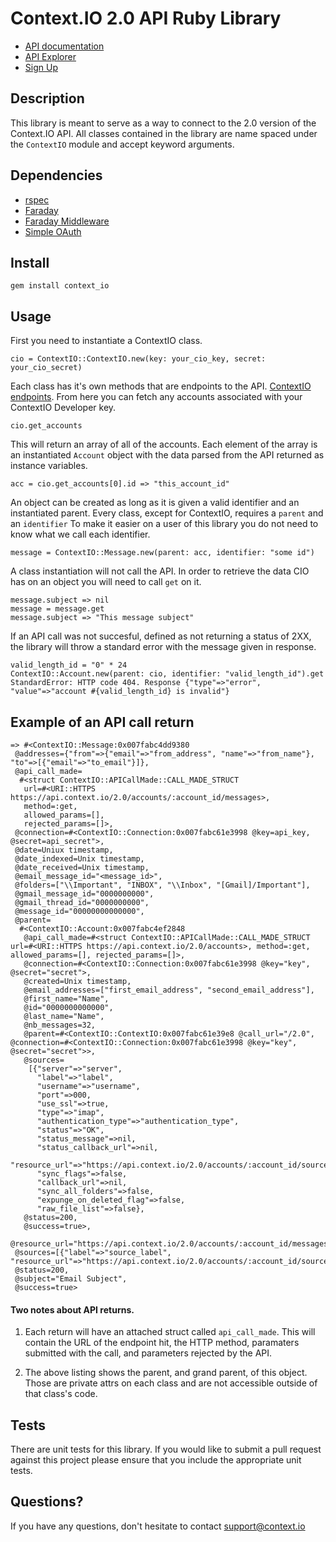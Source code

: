 Context.IO 2.0 API Ruby Library
========
*  <a href="http://context.io/docs/" target="_blank">API documentation</a>
*  <a href="https://console.context.io/" target="_blank">API Explorer</a>
*  <a href="http://context.io" target="_blank">Sign Up</a>

## Description

This library is meant to serve as a way to connect to the 2.0 version of the Context.IO API. All classes contained in the library are name spaced under the `ContextIO` module and accept keyword arguments.

## Dependencies
* <a href="https://github.com/rspec/rspec" target="_blank">rspec</a>
* <a href="https://github.com/lostisland/faraday" target="_blank">Faraday</a>
* <a href="https://github.com/lostisland/faraday_middleware" target="_blank">Faraday Middleware</a>
* <a href="https://github.com/laserlemon/simple_oauth" target="_blank">Simple OAuth</a>

## Install

```
gem install context_io
```

## Usage

First you need to instantiate a ContextIO class.

```
cio = ContextIO::ContextIO.new(key: your_cio_key, secret: your_cio_secret)
```

Each class has it's own methods that are endpoints to the API. <a href="https://github.com/contextio/Ruby-ContextIO/blob/master/lib/context_io.rb#L38" target="_blank">ContextIO endpoints</a>.  From here you can fetch any accounts associated with your ContextIO Developer key.

```
cio.get_accounts
```

This will return an array of all of the accounts. Each element of the array is an instantiated `Account` object with the data parsed from the API returned as instance variables.

```
acc = cio.get_accounts[0].id => "this_account_id"
```

An object can be created as long as it is given a valid identifier and an instantiated parent. Every class, except for ContextIO, requires a `parent` and an `identifier` To make it easier on a user of this library you do not need to know what we call each identifier.

```
message = ContextIO::Message.new(parent: acc, identifier: "some id")
```

A class instantiation will not call the API. In order to retrieve the data CIO has on an object you will need to call `get` on it.

```
message.subject => nil
message = message.get
message.subject => "This message subject"
```

If an API call was not succesful, defined as not returning a status of 2XX, the library will throw a standard error with the message given in response.

```
valid_length_id = "0" * 24
ContextIO::Account.new(parent: cio, identifier: "valid_length_id").get
StandardError: HTTP code 404. Response {"type"=>"error", "value"=>"account #{valid_length_id} is invalid"}
```

## Example of an API call return

```
=> #<ContextIO::Message:0x007fabc4dd9380
 @addresses={"from"=>{"email"=>"from_address", "name"=>"from_name"}, "to"=>[{"email"=>"to_email"}]},
 @api_call_made=
  #<struct ContextIO::APICallMade::CALL_MADE_STRUCT
   url=#<URI::HTTPS https://api.context.io/2.0/accounts/:account_id/messages>,
   method=:get,
   allowed_params=[],
   rejected_params=[]>,
 @connection=#<ContextIO::Connection:0x007fabc61e3998 @key=api_key, @secret=api_secret">,
 @date=Uniux timestamp,
 @date_indexed=Unix timestamp,
 @date_received=Unix timestamp,
 @email_message_id="<message_id>",
 @folders=["\\Important", "INBOX", "\\Inbox", "[Gmail]/Important"],
 @gmail_message_id="0000000000",
 @gmail_thread_id="0000000000",
 @message_id="00000000000000",
 @parent=
  #<ContextIO::Account:0x007fabc4ef2848
   @api_call_made=#<struct ContextIO::APICallMade::CALL_MADE_STRUCT url=#<URI::HTTPS https://api.context.io/2.0/accounts>, method=:get, allowed_params=[], rejected_params=[]>,
   @connection=#<ContextIO::Connection:0x007fabc61e3998 @key="key", @secret="secret">,
   @created=Unix timestamp,
   @email_addresses=["first_email_address", "second_email_address"],
   @first_name="Name",
   @id="0000000000000",
   @last_name="Name",
   @nb_messages=32,
   @parent=#<ContextIO::ContextIO:0x007fabc61e39e8 @call_url="/2.0", @connection=#<ContextIO::Connection:0x007fabc61e3998 @key="key", @secret="secret">>,
   @sources=
    [{"server"=>"server",
      "label"=>"label",
      "username"=>"username",
      "port"=>000,
      "use_ssl"=>true,
      "type"=>"imap",
      "authentication_type"=>"authentication_type",
      "status"=>"OK",
      "status_message"=>nil,
      "status_callback_url"=>nil,
      "resource_url"=>"https://api.context.io/2.0/accounts/:account_id/sources/:label",
      "sync_flags"=>false,
      "callback_url"=>nil,
      "sync_all_folders"=>false,
      "expunge_on_deleted_flag"=>false,
      "raw_file_list"=>false},
   @status=200,
   @success=true>,
 @resource_url="https://api.context.io/2.0/accounts/:account_id/messages/:message_id",
 @sources=[{"label"=>"source_label", "resource_url"=>"https://api.context.io/2.0/accounts/:account_id/sources/:label"}],
 @status=200,
 @subject="Email Subject",
 @success=true>

```

#### Two notes about API returns.
1. Each return will have an attached struct called `api_call_made`. This will contain the URL of the endpoint hit, the HTTP method, paramaters submitted with the call, and parameters rejected by the API.

2. The above listing shows the parent, and grand parent, of this object. Those are private attrs on each class and are not accessible outside of that class's code.

## Tests

There are unit tests for this library.  If you would like to submit a pull request against this project please ensure that you include the appropriate unit tests.

## Questions?

If you have any questions, don't hesitate to contact support@context.io
